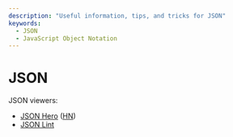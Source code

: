 ```yaml
---
description: "Useful information, tips, and tricks for JSON"
keywords:
  - JSON
  - JavaScript Object Notation
---
```


# JSON

JSON viewers:

- [JSON Hero](https://jsonhero.io/)
  ([HN](https://news.ycombinator.com/item?id=33783504))
- [JSON Lint](https://jsonlint.com/)
